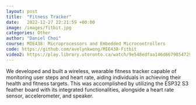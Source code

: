 ```yaml
---
layout: post
title:  "Fitness Tracker"
date:   2022-12-27 22:21:59 +00:00
image: /images/fitbit.jpg
categories: Other
author: "Daniel Choi"
course: MIE438: Microprocessors and Embedded Microcontrollers
code: https://github.com/avelynkwong/MIE438-Fitbit
video2: https://play.library.utoronto.ca/watch/9e548edfaa146d6679854729a9d379d0
---
```

We developed and built a wireless, wearable fitness tracker capable of monitoring user steps and heart rate, aiding individuals in achieving their health and fitness targets. This was accomplished by utilizing the ESP32 S3 feather board with its integrated functionalities, alongside a heart rate sensor, accelerometer, and speaker.






